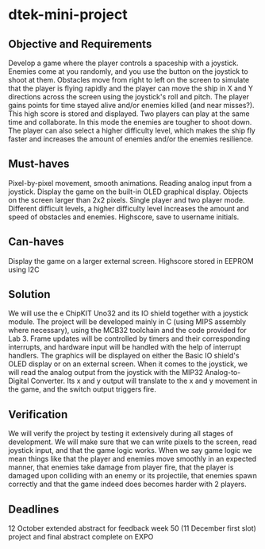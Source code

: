 # dtek-mini-project

## Objective and Requirements
Develop a game where the player controls a spaceship with a joystick. Enemies come at you randomly, and you use the button on the joystick to shoot at them. Obstacles move from right to left on the screen to simulate that the player is flying rapidly and the player can move the ship in X and Y directions across the screen using the joystick's roll and pitch. The player gains points for time stayed alive and/or enemies killed (and near misses?). This high score is stored and displayed. Two players can play at the same time and collaborate. In this mode the enemies are tougher to shoot down. The player can also select a higher difficulty level, which makes the ship fly faster and increases the amount of enemies and/or the enemies resilience. 

## Must-haves
Pixel-by-pixel movement, smooth animations.
Reading analog input from a joystick.
Display the game on the built-in OLED graphical display.
Objects on the screen larger than 2x2 pixels.
Single player and two player mode.
Different difficult levels, a higher difficulty level increases the amount and speed of obstacles and enemies. 
Highscore, save to username initials.

## Can-haves
Display the game on a larger external screen.
Highscore stored in EEPROM using I2C

## Solution
We will use the e ChipKIT Uno32  and its IO shield together with a joystick module. The project will be developed mainly in C (using MIPS assembly where necessary), using the MCB32 toolchain and the code provided for Lab 3. Frame updates will be controlled by timers and their corresponding interrupts, and hardware input will be handled with the help of interrupt handlers. The graphics will be displayed on either the Basic IO shield's OLED display or on an external screen. When it comes to the joystick, we will read the analog output from the joystick with the MIP32 Analog-to-Digital Converter. Its x and y output will translate to the x and y movement in the game, and the switch output triggers fire. 

## Verification
We will verify the project by testing it extensively during all stages of development. We will make sure that we can write pixels to the screen, read joystick input, and that the game logic works. When we say game logic we mean things like that the player and enemies move smoothly in an expected manner, that enemies take damage from player fire, that the player is damaged upon colliding with an enemy or its projectile, that enemies spawn correctly and that the game indeed does becomes harder with 2 players.

## Deadlines
12 October extended abstract for feedback
week 50 (11 December first slot) project and final abstract complete on EXPO
